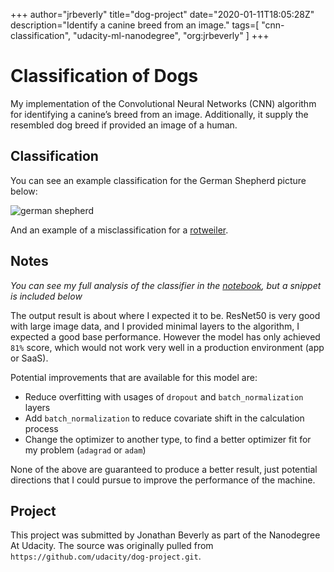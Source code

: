 +++
author="jrbeverly"
title="dog-project"
date="2020-01-11T18:05:28Z"
description="Identify a canine breed from an image."
tags=[
  "cnn-classification",
  "udacity-ml-nanodegree",
  "org:jrbeverly"
]
+++

# Classification of Dogs

My implementation of the Convolutional Neural Networks (CNN) algorithm for identifying a canine’s breed from an image. Additionally, it supply the resembled dog breed if provided an image of a human.

## Classification

You can see an example classification for the German Shepherd picture below:

![german shepherd](./docs/screenshots/german-shepherd.png "German Shepherd")

And an example of a misclassification for a [rotweiler](docs/screenshots/rotweiler.png).

## Notes

_You can see my full analysis of the classifier in the [notebook](notebook.ipynb), but a snippet is included below_

The output result is about where I expected it to be. ResNet50 is very good with large image data, and I provided minimal layers to the algorithm, I expected a good base performance. However the model has only achieved `81%` score, which would not work very well in a production environment (app or SaaS).

Potential improvements that are available for this model are:

- Reduce overfitting with usages of `dropout` and `batch_normalization` layers
- Add `batch_normalization` to reduce covariate shift in the calculation process
- Change the optimizer to another type, to find a better optimizer fit for my problem (`adagrad` or `adam`)

None of the above are guaranteed to produce a better result, just potential directions that I could pursue to improve the performance of the machine.

## Project

This project was submitted by Jonathan Beverly as part of the Nanodegree At Udacity. The source was originally pulled from `https://github.com/udacity/dog-project.git`.
